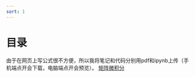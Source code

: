 ```yaml
---
sort: 1
---  
```



# 目录  
由于在网页上写公式很不方便，所以我将笔记和代码分别用pdf和ipynb上传（手机端点开会下载，电脑端点开会预览）。
[矩阵微积分](https://yz14.github.io/main/fd2/mc.pdf)
